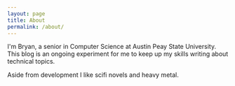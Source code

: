 ```yaml
---
layout: page
title: About
permalink: /about/
---
```


I'm Bryan, a senior in Computer Science at Austin Peay State University. This blog is an ongoing experiment for me to keep up my skills writing about technical topics.

Aside from development I like scifi novels and heavy metal. 
